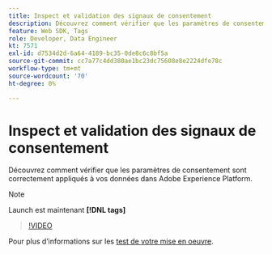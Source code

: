 ```yaml
---
title: Inspect et validation des signaux de consentement
description: Découvrez comment vérifier que les paramètres de consentement sont correctement appliqués à vos données dans Adobe Experience Platform.
feature: Web SDK, Tags
role: Developer, Data Engineer
kt: 7571
exl-id: d7534d2d-6a64-4189-bc35-0de8c6c8bf5a
source-git-commit: cc7a77c4dd380ae1bc23dc75608e8e2224dfe78c
workflow-type: tm+mt
source-wordcount: '70'
ht-degree: 0%

---
```


# Inspect et validation des signaux de consentement

Découvrez comment vérifier que les paramètres de consentement sont correctement appliqués à vos données dans Adobe Experience Platform.


>[!NOTE]
>
> Launch est maintenant **[!DNL tags]**

>[!VIDEO](https://video.tv.adobe.com/v/332696/?quality=12&learn=on)

Pour plus d’informations sur les [test de votre mise en oeuvre](https://experienceleague.adobe.com/docs/experience-platform/landing/governance-privacy-security/consent/adobe/overview.html?lang=en#test-implementation).
